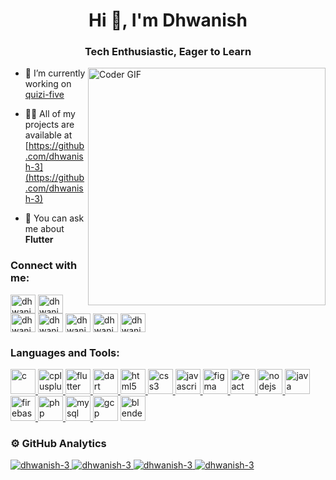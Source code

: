 <h1 align="center">Hi 👋, I'm Dhwanish</h1>
<h3 align="center">Tech Enthusiastic, Eager to Learn</h3>
<img align="right" alt="Coder GIF" width=380 src="https://firebasestorage.googleapis.com/v0/b/nitc-permission-system.appspot.com/o/github-images%2Fdhwanish-coding.gif?alt=media" />

- 🔭 I’m currently working on [quizi-five](https://github.com/dhwanish-3/quizi-five)

- 👨‍💻 All of my projects are available at [https://github.com/dhwanish-3](https://github.com/dhwanish-3)

- 💬 You can ask me about **Flutter**

<h3 align="left">Connect with me:</h3>
<p align="left">
    <a href="https://twitter.com/dhwanidhwanish">
    <img align="center" src="https://firebasestorage.googleapis.com/v0/b/nitc-permission-system.appspot.com/o/github-images%2Ftwitter.svg?alt=media" alt="dhwanidhwanish" height="30" width="40" /></a>
    <a href="https://linkedin.com/in/dhwanishkr">
    <img align="center" src="https://firebasestorage.googleapis.com/v0/b/nitc-permission-system.appspot.com/o/github-images%2Flinkedin.svg?alt=media" alt="dhwanishkr" height="30" width="40" /></a>
    <a href="https://www.codechef.com/users/dhwani333sh">
    <img align="center" src="https://firebasestorage.googleapis.com/v0/b/nitc-permission-system.appspot.com/o/github-images%2Fcodechef.svg?alt=media" alt="dhwani333sh" height="30" width="40" /></a>
    <a href="https://www.hackerrank.com/dhwanish_b211261">
    <img align="center" src="https://firebasestorage.googleapis.com/v0/b/nitc-permission-system.appspot.com/o/github-images%2Fhackerrank.svg?alt=media" alt="dhwanish_b211261" height="30" width="40" /></a>
    <a href="https://codeforces.com/profile/dhwanish3">
    <img align="center" src="https://firebasestorage.googleapis.com/v0/b/nitc-permission-system.appspot.com/o/github-images%2Fcodeforces.svg?alt=media" alt="dhwanish3" height="30" width="40" /></a>
    <a href="https://www.leetcode.com/dhwanish3">
    <img align="center" src="https://firebasestorage.googleapis.com/v0/b/nitc-permission-system.appspot.com/o/github-images%2Fleetcode.svg?alt=media" alt="dhwanish3" height="30" width="40" /></a>
    <a href="https://auth.geeksforgeeks.org/user/dhwanicx67">
    <img align="center" src="https://firebasestorage.googleapis.com/v0/b/nitc-permission-system.appspot.com/o/github-images%2Fgfg.svg?alt=media" alt="dhwanicx67" height="30" width="40" /></a>
</p>

<h3 align="left">Languages and Tools:</h3>
<p align="left">
<a href="https://www.cprogramming.com/">
    <img src="https://firebasestorage.googleapis.com/v0/b/nitc-permission-system.appspot.com/o/github-images%2Fc.svg?alt=media" alt="c" width="40" height="40"/> </a>
<a href="https://www.w3schools.com/cpp/"> 
    <img src="https://firebasestorage.googleapis.com/v0/b/nitc-permission-system.appspot.com/o/github-images%2Fcpp.svg?alt=media" alt="cplusplus" width="40" height="40"/> </a> 
<a href="https://flutter.dev"> 
    <img src="https://firebasestorage.googleapis.com/v0/b/nitc-permission-system.appspot.com/o/github-images%2Fflutter.svg?alt=media" alt="flutter" width="40" height="40"/> </a> 
<a href="https://dart.dev"> 
    <img src="https://firebasestorage.googleapis.com/v0/b/nitc-permission-system.appspot.com/o/github-images%2Fdart.svg?alt=media" alt="dart" width="40" height="40"/> </a> 
<a href="https://www.w3.org/html/">
    <img src="https://firebasestorage.googleapis.com/v0/b/nitc-permission-system.appspot.com/o/github-images%2Fhtml.svg?alt=media" alt="html5" width="40" height="40"/> </a>
<a href="https://www.w3schools.com/css/">
    <img src="https://firebasestorage.googleapis.com/v0/b/nitc-permission-system.appspot.com/o/github-images%2Fcss.svg?alt=media" alt="css3" width="40" height="40"/> </a>
<a href="https://developer.mozilla.org/en-US/docs/Web/JavaScript"> 
    <img src="https://firebasestorage.googleapis.com/v0/b/nitc-permission-system.appspot.com/o/github-images%2Fjavascript.svg?alt=media" alt="javascript" width="40" height="40"/> </a> 
<a href="https://www.figma.com/">
    <img src="https://firebasestorage.googleapis.com/v0/b/nitc-permission-system.appspot.com/o/github-images%2Ffigma.svg?alt=media" alt="figma" width="40" height="40"/> </a> 
<a href="https://reactjs.org/">
    <img src="https://firebasestorage.googleapis.com/v0/b/nitc-permission-system.appspot.com/o/github-images%2Freact.svg?alt=media" alt="react" width="40" height="40"/> </a> 
<a href="https://nodejs.org">
    <img src="https://firebasestorage.googleapis.com/v0/b/nitc-permission-system.appspot.com/o/github-images%2Fnodejs.svg?alt=media" alt="nodejs" width="40" height="40"/> </a>
<a href="https://www.java.com">
    <img src="https://firebasestorage.googleapis.com/v0/b/nitc-permission-system.appspot.com/o/github-images%2Fjava.svg?alt=media" alt="java" width="40" height="40"/> </a> 
<a href="https://firebase.google.com/"> 
    <img src="https://firebasestorage.googleapis.com/v0/b/nitc-permission-system.appspot.com/o/github-images%2Ffirebase.svg?alt=media" alt="firebase" width="40" height="40"/> </a> 
<a href="https://www.php.net"> 
    <img src="https://firebasestorage.googleapis.com/v0/b/nitc-permission-system.appspot.com/o/github-images%2Fphp.svg?alt=media" alt="php" width="40" height="40"/> </a> 
<a href="https://www.mysql.com/">
    <img src="https://firebasestorage.googleapis.com/v0/b/nitc-permission-system.appspot.com/o/github-images%2Fmysql.svg?alt=media" alt="mysql" width="40" height="40"/> </a>
<a href="https://cloud.google.com"> 
    <img src="https://firebasestorage.googleapis.com/v0/b/nitc-permission-system.appspot.com/o/github-images%2Fgcloud.svg?alt=media" alt="gcp" width="40"height="40"></a> 
<a href="https://www.blender.org/"> 
    <img src="https://firebasestorage.googleapis.com/v0/b/nitc-permission-system.appspot.com/o/github-images%2Fblender.svg?alt=media" alt="blender" width="40" height="40"/> </a>
</p>

<h3>⚙️ GitHub Analytics</h3>
<a href="https://github.com/dhwanish-3">
    <img class="streak" src="https://github-readme-streak-stats.herokuapp.com/?user=dhwanish-3&theme=dark&hide_border=true" alt="dhwanish-3"/>
    <img class="Lang" src="https://my-readme-stats-chi.vercel.app/api/top-langs?username=dhwanish-3&show_icons=true&locale=en&layout=compact&theme=dark&size_weight=0.5&count_weight=0.5&langs_count=8&hide_border=true&hide=Makefile" alt="dhwanish-3" />
    <img class="rank" src="https://my-readme-stats-chi.vercel.app/api?username=dhwanish-3&show_icons=true&locale=en&theme=dark&include_all_commits&rank_icon=percentile&line_height=29&hide_border=true" alt="dhwanish-3" />
    <img class="trophy" src="https://github-profile-trophy.vercel.app/?username=dhwanish-3&theme=apprentice&row=2&column=3&title=MultipleLang,Stars,Commits,Issues,PullRequest,Repositories,Reviews&no-frame=true"alt="dhwanish-3" />
</a>
<!-- Futute use -->
<!-- <img src="https://github-readme-stats.vercel.app/api/pin/?username=dhwanish-3&repo=heal_the_health_app"> -->